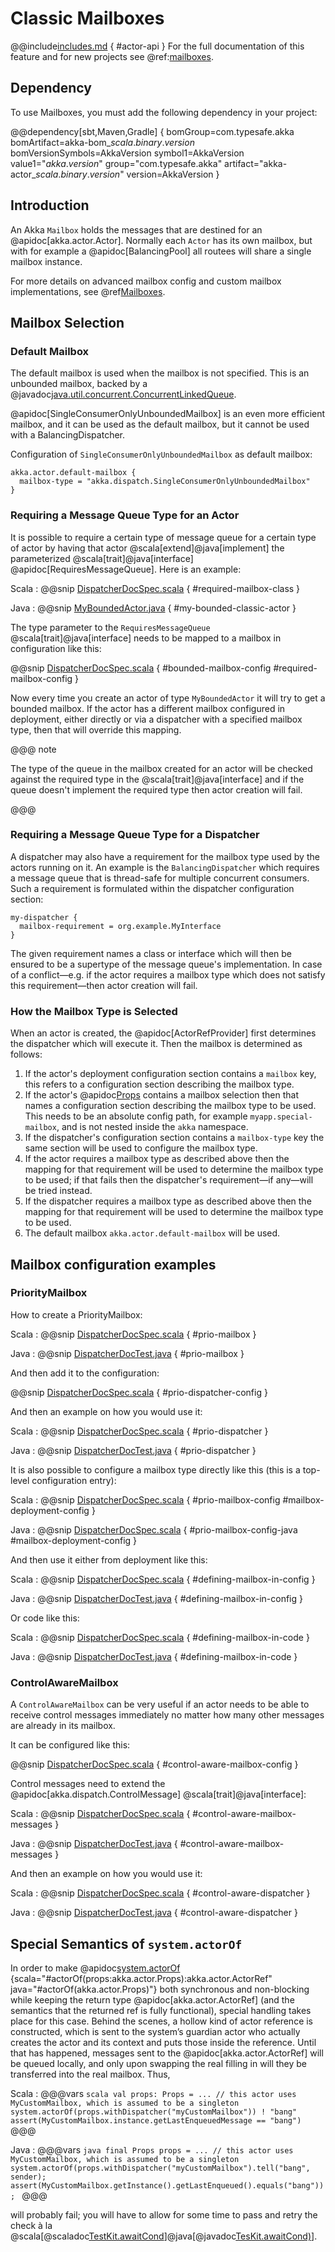 # Classic Mailboxes

@@include[includes.md](includes.md) { #actor-api }
For the full documentation of this feature and for new projects see @ref:[mailboxes](typed/mailboxes.md).

## Dependency

To use Mailboxes, you must add the following dependency in your project:

@@dependency[sbt,Maven,Gradle] {
  bomGroup=com.typesafe.akka bomArtifact=akka-bom_$scala.binary.version$ bomVersionSymbols=AkkaVersion
  symbol1=AkkaVersion
  value1="$akka.version$"
  group="com.typesafe.akka"
  artifact="akka-actor_$scala.binary.version$"
  version=AkkaVersion
}

## Introduction

An Akka `Mailbox` holds the messages that are destined for an @apidoc[akka.actor.Actor].
Normally each `Actor` has its own mailbox, but with for example a @apidoc[BalancingPool]
all routees will share a single mailbox instance.

For more details on advanced mailbox config and custom mailbox implementations, see @ref[Mailboxes](typed/mailboxes.md#mailbox-implementations).

## Mailbox Selection

### Default Mailbox

The default mailbox is used when the mailbox is not specified.
This is an unbounded mailbox, backed by a
@javadoc[java.util.concurrent.ConcurrentLinkedQueue](java.util.concurrent.ConcurrentLinkedQueue).

@apidoc[SingleConsumerOnlyUnboundedMailbox] is an even more efficient mailbox, and
it can be used as the default mailbox, but it cannot be used with a BalancingDispatcher.

Configuration of `SingleConsumerOnlyUnboundedMailbox` as default mailbox:

```
akka.actor.default-mailbox {
  mailbox-type = "akka.dispatch.SingleConsumerOnlyUnboundedMailbox"
}
```

### Requiring a Message Queue Type for an Actor

It is possible to require a certain type of message queue for a certain type of actor
by having that actor @scala[extend]@java[implement] the parameterized @scala[trait]@java[interface] @apidoc[RequiresMessageQueue]. Here is
an example:

Scala
:   @@snip [DispatcherDocSpec.scala](/akka-docs/src/test/scala/docs/dispatcher/DispatcherDocSpec.scala) { #required-mailbox-class }

Java
:   @@snip [MyBoundedActor.java](/akka-docs/src/test/java/jdocs/actor/MyBoundedActor.java) { #my-bounded-classic-actor }

The type parameter to the `RequiresMessageQueue` @scala[trait]@java[interface] needs to be mapped to a mailbox in
configuration like this:

@@snip [DispatcherDocSpec.scala](/akka-docs/src/test/scala/docs/dispatcher/DispatcherDocSpec.scala) { #bounded-mailbox-config #required-mailbox-config }

Now every time you create an actor of type `MyBoundedActor` it will try to get a bounded
mailbox. If the actor has a different mailbox configured in deployment, either directly or via
a dispatcher with a specified mailbox type, then that will override this mapping.

@@@ note

The type of the queue in the mailbox created for an actor will be checked against the required type in the
@scala[trait]@java[interface] and if the queue doesn't implement the required type then actor creation will fail.

@@@

### Requiring a Message Queue Type for a Dispatcher

A dispatcher may also have a requirement for the mailbox type used by the
actors running on it. An example is the `BalancingDispatcher` which requires a
message queue that is thread-safe for multiple concurrent consumers. Such a
requirement is formulated within the dispatcher configuration section:

```
my-dispatcher {
  mailbox-requirement = org.example.MyInterface
}
```

The given requirement names a class or interface which will then be ensured to
be a supertype of the message queue's implementation. In case of a
conflict—e.g. if the actor requires a mailbox type which does not satisfy this
requirement—then actor creation will fail.

### How the Mailbox Type is Selected

When an actor is created, the @apidoc[ActorRefProvider] first determines the
dispatcher which will execute it. Then the mailbox is determined as follows:

 1. If the actor's deployment configuration section contains a `mailbox` key,
this refers to a configuration section describing the mailbox type.
 2. If the actor's @apidoc[Props](akka.actor.Props) contains a mailbox selection then that names a configuration section describing the
mailbox type to be used. This needs to be an absolute config path,
for example `myapp.special-mailbox`, and is not nested inside the `akka` namespace.
 3. If the dispatcher's configuration section contains a `mailbox-type` key
the same section will be used to configure the mailbox type.
 4. If the actor requires a mailbox type as described above then the mapping for
that requirement will be used to determine the mailbox type to be used; if
that fails then the dispatcher's requirement—if any—will be tried instead.
 5. If the dispatcher requires a mailbox type as described above then the
mapping for that requirement will be used to determine the mailbox type to
be used.
 6. The default mailbox `akka.actor.default-mailbox` will be used.

## Mailbox configuration examples

### PriorityMailbox

How to create a PriorityMailbox:

Scala
:   @@snip [DispatcherDocSpec.scala](/akka-docs/src/test/scala/docs/dispatcher/DispatcherDocSpec.scala) { #prio-mailbox }

Java
:   @@snip [DispatcherDocTest.java](/akka-docs/src/test/java/jdocs/dispatcher/DispatcherDocTest.java) { #prio-mailbox }

And then add it to the configuration:

@@snip [DispatcherDocSpec.scala](/akka-docs/src/test/scala/docs/dispatcher/DispatcherDocSpec.scala) { #prio-dispatcher-config }

And then an example on how you would use it:

Scala
:   @@snip [DispatcherDocSpec.scala](/akka-docs/src/test/scala/docs/dispatcher/DispatcherDocSpec.scala) { #prio-dispatcher }

Java
:   @@snip [DispatcherDocTest.java](/akka-docs/src/test/java/jdocs/dispatcher/DispatcherDocTest.java) { #prio-dispatcher }

It is also possible to configure a mailbox type directly like this (this is a top-level configuration entry):

Scala
:   @@snip [DispatcherDocSpec.scala](/akka-docs/src/test/scala/docs/dispatcher/DispatcherDocSpec.scala) { #prio-mailbox-config #mailbox-deployment-config }

Java
:   @@snip [DispatcherDocSpec.scala](/akka-docs/src/test/scala/docs/dispatcher/DispatcherDocSpec.scala) { #prio-mailbox-config-java #mailbox-deployment-config }

And then use it either from deployment like this:

Scala
:   @@snip [DispatcherDocSpec.scala](/akka-docs/src/test/scala/docs/dispatcher/DispatcherDocSpec.scala) { #defining-mailbox-in-config }

Java
:   @@snip [DispatcherDocTest.java](/akka-docs/src/test/java/jdocs/dispatcher/DispatcherDocTest.java) { #defining-mailbox-in-config }

Or code like this:

Scala
:   @@snip [DispatcherDocSpec.scala](/akka-docs/src/test/scala/docs/dispatcher/DispatcherDocSpec.scala) { #defining-mailbox-in-code }

Java
:   @@snip [DispatcherDocTest.java](/akka-docs/src/test/java/jdocs/dispatcher/DispatcherDocTest.java) { #defining-mailbox-in-code }

### ControlAwareMailbox

A `ControlAwareMailbox` can be very useful if an actor needs to be able to receive control messages
immediately no matter how many other messages are already in its mailbox.

It can be configured like this:

@@snip [DispatcherDocSpec.scala](/akka-docs/src/test/scala/docs/dispatcher/DispatcherDocSpec.scala) { #control-aware-mailbox-config }

Control messages need to extend the @apidoc[akka.dispatch.ControlMessage] @scala[trait]@java[interface]:

Scala
:   @@snip [DispatcherDocSpec.scala](/akka-docs/src/test/scala/docs/dispatcher/DispatcherDocSpec.scala) { #control-aware-mailbox-messages }

Java
:   @@snip [DispatcherDocTest.java](/akka-docs/src/test/java/jdocs/dispatcher/DispatcherDocTest.java) { #control-aware-mailbox-messages }

And then an example on how you would use it:

Scala
:   @@snip [DispatcherDocSpec.scala](/akka-docs/src/test/scala/docs/dispatcher/DispatcherDocSpec.scala) { #control-aware-dispatcher }

Java
:   @@snip [DispatcherDocTest.java](/akka-docs/src/test/java/jdocs/dispatcher/DispatcherDocTest.java) { #control-aware-dispatcher }

## Special Semantics of `system.actorOf`

In order to make @apidoc[system.actorOf](akka.actor.ActorRefFactory) {scala="#actorOf(props:akka.actor.Props):akka.actor.ActorRef" java="#actorOf(akka.actor.Props)"} both synchronous and non-blocking while
keeping the return type @apidoc[akka.actor.ActorRef] (and the semantics that the returned
ref is fully functional), special handling takes place for this case. Behind
the scenes, a hollow kind of actor reference is constructed, which is sent to
the system’s guardian actor who actually creates the actor and its context and
puts those inside the reference. Until that has happened, messages sent to the
@apidoc[akka.actor.ActorRef] will be queued locally, and only upon swapping the real
filling in will they be transferred into the real mailbox. Thus,

Scala
:   @@@vars
    ```scala
    val props: Props = ...
    // this actor uses MyCustomMailbox, which is assumed to be a singleton
    system.actorOf(props.withDispatcher("myCustomMailbox")) ! "bang"
    assert(MyCustomMailbox.instance.getLastEnqueuedMessage == "bang")
    ```
    @@@

Java
:   @@@vars
    ```java
    final Props props = ...
    // this actor uses MyCustomMailbox, which is assumed to be a singleton
    system.actorOf(props.withDispatcher("myCustomMailbox").tell("bang", sender);
    assert(MyCustomMailbox.getInstance().getLastEnqueued().equals("bang"));
    ```
    @@@

will probably fail; you will have to allow for some time to pass and retry the
check à la @scala[@scaladoc[TestKit.awaitCond](akka.testkit.TestKit#awaitCond(p:=%3EBoolean,max:scala.concurrent.duration.Duration,interval:scala.concurrent.duration.Duration,message:String):Unit)]@java[@javadoc[TesKit.awaitCond)](akka.testkit.javadsl.TestKit#awaitCond(java.time.Duration,java.time.Duration,java.lang.String,java.util.function.Supplier))].
